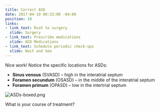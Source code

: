 ```yaml
---
title: Correct ASD
date: 2017-04-10 00:33:00 -04:00
position: 18
links:
- link_text: Rush to surgery
  slide: Surgery
- link_text: Prescribe medications
  slide: ASD Medications
- link_text: Schedule periodic check-ups
  slide: Wait and See
---
```


Nice work! Notice the specific locations for ASDs:

* **Sinus venous** (SVASD) – high in the interatrial septum
* **Foramen secundum** (OSASD) – in the middle of the interatrial septum
* **Foramen primum** (OPASD) – low in the intertrial septum

![ASDs-boxed.png](/uploads/ASDs-boxed.png)

What is your course of treatment?